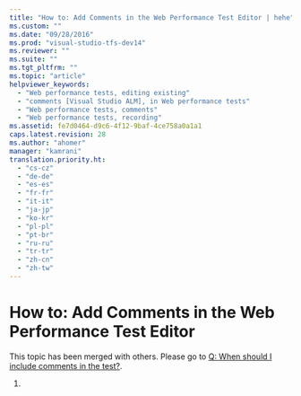 ```yaml
---
title: "How to: Add Comments in the Web Performance Test Editor | hehe"
ms.custom: ""
ms.date: "09/28/2016"
ms.prod: "visual-studio-tfs-dev14"
ms.reviewer: ""
ms.suite: ""
ms.tgt_pltfrm: ""
ms.topic: "article"
helpviewer_keywords: 
  - "Web performance tests, editing existing"
  - "comments [Visual Studio ALM], in Web performance tests"
  - "Web performance tests, comments"
  - "Web performance tests, recording"
ms.assetid: fe7d0464-d9c6-4f12-9baf-4ce758a0a1a1
caps.latest.revision: 28
ms.author: "ahomer"
manager: "kamrani"
translation.priority.ht: 
  - "cs-cz"
  - "de-de"
  - "es-es"
  - "fr-fr"
  - "it-it"
  - "ja-jp"
  - "ko-kr"
  - "pl-pl"
  - "pt-br"
  - "ru-ru"
  - "tr-tr"
  - "zh-cn"
  - "zh-tw"
---
```

# How to: Add Comments in the Web Performance Test Editor
This topic has been merged with others. Please go to [Q: When should I include comments in the test?](http://msdn.microsoft.com/en-us/bd0a82fd-cec0-4861-bc09-e1b0b2d258ef).  
  
1.